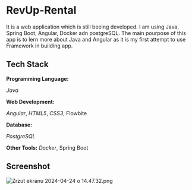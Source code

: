 
# RevUp-Rental

It is a web application which is still beeing developed. I am using Java, Spring Boot, Angular, Docker adn postgreSQL.
The main pourpose of this app is to lern more about Java and Angular as it is my first attempt to use Framework in building app.


## Tech Stack

**Programming Language:**

*Java*

**Web Development:**

*Angular*, *HTML5*, *CSS3*, Flowbite

**Database:**

*PostgreSQL*

**Other Tools:**
*Docker*, Spring Boot

## Screenshot

![Zrzut ekranu 2024-04-24 o 14.47.32.png](..%2F..%2FDesktop%2FZrzut%20ekranu%202024-04-24%20o%2014.47.32.png)
